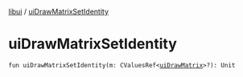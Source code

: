 [libui](README.md) / [uiDrawMatrixSetIdentity](ui-draw-matrix-set-identity.md)

# uiDrawMatrixSetIdentity

`fun uiDrawMatrixSetIdentity(m: CValuesRef<`[`uiDrawMatrix`](ui-draw-matrix/README.md)`>?): Unit`